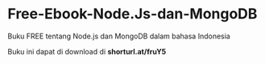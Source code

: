 # Free-Ebook-Node.Js-dan-MongoDB
Buku FREE tentang Node.js dan MongoDB dalam bahasa Indonesia

Buku ini dapat di download di <b>shorturl.at/fruY5</b>
